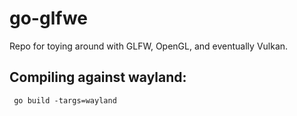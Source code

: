 # go-glfwe
Repo for toying around with GLFW, OpenGL, and eventually Vulkan.

## Compiling against wayland:
` go build -targs=wayland`

